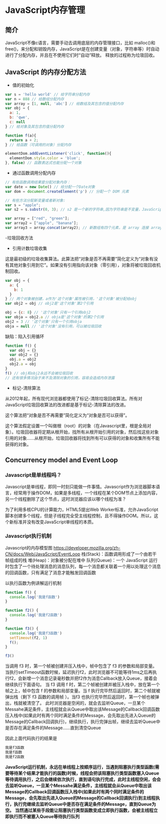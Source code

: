 # JavaScript内存管理

## 简介

JavaScript不像c语言，需要手动去调用底层的内存管理接口，比如 malloc()和free()，来分配和销毁内存，JavaScript是在创建变量（对象，字符串等）时自动进行了分配内存，并且在不使用它们时“自动”释放。 释放的过程称为垃圾回收。

## JavaScript 的内存分配方法

- 值的初始化

```javascript
var s = 'hello world' // 给字符串分配内存
var n = 888 // 给数组分配内存
var array = [1, null, 'abc'] // 给数组及其包含的值分配内存
var obj = {
  a: 1,
  b: 'qwe',
  c: null
} // 给对象及其包含的值分配内存

function f(a){
  return a + 2;
} // 给函数（可调用的对象）分配内存

elementDom.addEventListener('click', function(){
  elementDom.style.color = 'blue';
}, false) // 函数表达式也能分配一个对象
```

- 通过函数调用分配内存

```javascript
// 有些函数调用结果是分配对象内存：
var date = new Date() // 给分配一个Date对象
var dom = document.createElement('p') // 分配一个 DOM 元素

// 有些方法分配新变量或者新对象:
var s = "apple";
var s2 = s.substr(0, 3); // s2 是一个新的字符串,因为字符串是不变量，JavaScript 可能决定不分配内存，只是存储了 [0-3] 的范围。

var array = ["red", "green"];
var array2 = ["apple", "banana"];
var array3 = array.concat(array2); // 新数组有四个元素，是 array 连接 array2 的结果
```

-垃圾回收方法

- 引用计数垃圾收集

这是最初级的垃圾收集算法。此算法把“对象是否不再需要”简化定义为“对象有没有其他对象引用到它”。如果没有引用指向该对象（零引用），对象将被垃圾回收机制回收。

```javascript
var obj = {
  a: {
    b: 1
  }
} // 两个对象被创建，a作为'这个对象'属性被引用，'这个对象'被分配给obj
var obj2 = obj // obj2是'这个对象'第2个引用

obj = {c: 8} // '这个对象'只有一个引用obj2
var obja = obj2.a // obja是'这个对象'的第2个引用
obj2 = 3 // '这个对象'只有一个引用obja
obja = null // '这个对象'没有引用，可以被垃圾回收

```

缺陷：陷入引用循环
```javascript
function f() {
  var obj = {}
  var obj2 = {}
  obj.a = obj2
  obj2.a = obj
}
f() // obj和obj2永远不会被垃圾回收
// 还有很多情况由于来不及清除对象的引用，容易会造成内存泄露
```
- 标记-清除算法

从2012年起，所有现代浏览器都使用了标记-清除垃圾回收算法。所有对JavaScript垃圾回收算法的改进都是基于标记-清除算法的改进。

这个算法把“对象是否不再需要”简化定义为“对象是否可以获得”。

这个算法假定设置一个叫做根（root）的对象（在Javascript里，根是全局对象）。垃圾回收器将定期从根开始，找所有从根开始引用的对象，然后找这些对象引用的对象……从根开始，垃圾回收器将找到所有可以获得的对象和收集所有不能获得的对象。

## Concurrency model and Event Loop

### Javascript是单线程吗？

Javascript是单线程，即同一时刻只能做一件事情。Javascript作为浏览器脚本语言，经常用于操作DOM，如果是多线程，一个线程在某个DOM节点上添加内容，另一个线程删除了这个节点，这时浏览器应该以哪个线程为准？

为了利用多核CPU的计算能力，HTML5提出Web Worker标准，允许JavaScript脚本创建多个线程，但是子线程完全受主线程控制，且不得操作DOM。所以，这个新标准并没有改变JavaScript单线程的本质。

### Javascript执行机制

Javascript的内存模型图
https://developer.mozilla.org/zh-CN/docs/Web/JavaScript/EventLoop
栈(Stack)：函数调用形成了一个由若干帧组成的栈
堆(Heap)：对象被分配在堆中
队列(Queue)：一个 JavaScript 运行时包含了一个待处理消息的消息队列，每一个消息都关联着一个用以处理这个消息的回调函数，只有满足了消息才能触发回调函数

以执行函数为例讲解运行机制

```javascript
function f() {
  console.log('我是f函数')
}

function f2() {
  console.log('我是f2函数')
}

function f3() {
  console.log('我是f3函数')
  setTimeout(f2, 1)
  f();
}

f3()
```
当调用 f3 时，第一个帧被创建并压入栈中，帧中包含了 f3 的参数和局部变量。
当执行setTimeout函数时候，延迟执行f2，此时浏览器不可能等待1ms之后再执行f2，会新增一个消息记录毫秒数并把f2作为消息Callback放入Queue，接着会继续执行下面语句。
当 f3 调用 f 时，第二个帧被创建并被压入栈中，放在第一个帧之上，帧中包含 f 的参数和局部变量。当 f 执行完毕然后返回时，第二个帧就被弹出栈（剩下 f3 函数的调用帧 ）。当f3 也执行完毕然后返回时，第一个帧也被弹出，栈就被清空了。
此时浏览器是空闲的，就会去监听Queue，一旦某个Messahe满足条件，主线程就会从Queue中取出该Message的Callback回调函数压入栈中(如果此时有两个同时满足条件的Message，会先取出先进入Queue的Message的Callback回调执行)，继续执行，执行完弹出帧，继续去监听Queue中是否存在满足条件的Message......直到清空Queue

因此上面代码执行的结果是
```javascript
我是f3函数
我是f函数
我是f2函数
```
**JavaScript运行机制，永远在单线程上按顺序运行，当遇到阻塞执行类型函数(需要等待某个结果才能执行的函数)时候，线程会把该阻塞执行类型函数塞入Queue等待调用执行，之后会继续依次执行，直到语句执行完成，此时主线程空闲，会会去监听Queue，一旦某个Messahe满足条件，主线程就会从Queue中取出该Message的Callback回调函数压入栈中(如果此时有两个同时满足条件的Message，会先取出先进入Queue的Message的Callback回调执行)到主线程执行，执行完继续去监听Queue中是否存在满足条件的Message，直到Queue为空。**
**当然通过某些手段能让阻塞执行类型函数变成立即执行函数，会被主线程立即执行而不被塞入Queue等待执行队列**
